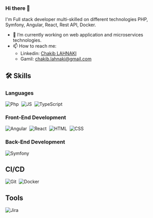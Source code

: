 ### Hi there 👋

I'm Full stack developer multi-skilled on different technologies PHP, Symfony, Angular, React, Rest API, Docker.

- 🔭 I’m currently working on web application and microservices technologies.
- 📫 How to reach me:
    * Linkedin: [Chakib LAHNAKI](https://www.linkedin.com/in/chakiblahnaki/)
    * Gamil: chakib.lahnaki@gmail.com
 
## 🛠️ Skills


### Languages

![Php](https://img.shields.io/badge/-PHP-000?&logo=PHP&style=flat-square)&nbsp;
![JS](https://img.shields.io/badge/-JavaScript-000?logo=JavaScript&style=flat-square)&nbsp;
![TypeScript](https://img.shields.io/badge/-TypeScript-000?&logo=TypeScript&logoColor=007ACC&style=flat-square)&nbsp;

### Front-End Development

![Angular](https://img.shields.io/badge/-Angular-000?logo=Angular&logoColor=ff0000&style=flat-square)&nbsp;
![React](https://img.shields.io/badge/-REACT-000?&logo=REACT&style=flat-square)&nbsp;
![HTML](https://img.shields.io/badge/-HTML-000?style=flat-square&logo=HTML5)&nbsp;
![CSS](https://img.shields.io/badge/-CSS-000?style=flat-square&logo=CSS3&logoColor=1572B6)&nbsp;

### Back-End Development

![Symfony](https://img.shields.io/badge/-SYMFONY-000?&logo=SYMFONY&style=flat-square)&nbsp;

## CI/CD

![Git](https://img.shields.io/badge/-Git-000?style=flat-square&logo=git)&nbsp;
![Docker](https://img.shields.io/badge/-Docker-000?logo=Docker&style=flat-square)&nbsp;

## Tools

![Jira](https://img.shields.io/badge/-Jira-000?&logo=Jira-Software&logoColor=0052CC&style=flat-square)&nbsp;






<!--
**chakib-lah/chakib-lah** is a ✨ _special_ ✨ repository because its `README.md` (this file) appears on your GitHub profile.

Here are some ideas to get you started:

- 🔭 I’m currently working on ...
- 🌱 I’m currently learning ...
- 👯 I’m looking to collaborate on ...
- 🤔 I’m looking for help with ...
- 💬 Ask me about ...
- 📫 How to reach me: ...
- 😄 Pronouns: ...
- ⚡ Fun fact: ...
-->
